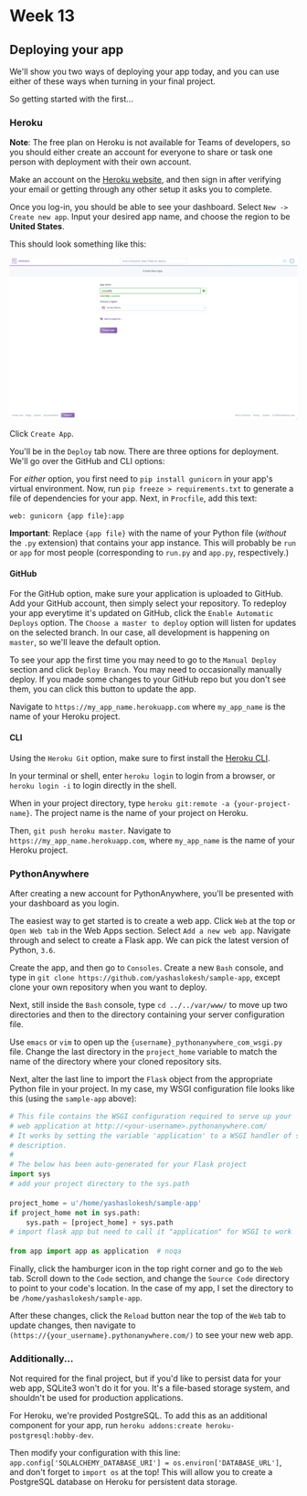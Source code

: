 # Week 13
## Deploying your app

We'll show you two ways of deploying your app today, and you can use either of these ways
when turning in your final project.

So getting started with the first...

### Heroku

**Note**: The free plan on Heroku is not available for Teams of developers, so you should
either create an account for everyone to share or task one person with deployment with their
own account.

Make an account on the [Heroku website](https://id.heroku.com/login), and then
sign in after verifying your email or getting through any other setup it asks you to complete.

Once you log-in, you should be able to see your dashboard. Select `New -> Create new app`.
Input your desired app name, and choose the region to be **United States**.

This should look something like this:

![Create App Page](./images/create_app.png)

Click `Create App`.

You'll be in the `Deploy` tab now.
There are three options for deployment. We'll go over the GitHub and CLI options:

For *either* option, you first need to `pip install gunicorn` in your app's virtual environment.
Now, run `pip freeze > requirements.txt` to generate a file of dependencies for your app.
Next, in `Procfile`, add this text:

```
web: gunicorn {app file}:app
```

**Important**: Replace `{app file}` with the name of your Python file (*without* the 
`.py` extension) that contains your app instance. This will probably be `run` or `app` for most
people (corresponding to `run.py` and `app.py`, respectively.)

#### GitHub

For the GitHub option, make sure your application is uploaded to GitHub. Add your GitHub account, 
then simply select your repository. To redeploy your app everytime it's updated on GitHub, 
click the `Enable Automatic Deploys` option. The `Choose a master to deploy` option will listen
for updates on the selected branch. In our case, all development is happening on `master`, 
so we'll leave the default option.

To see your app the first time you may need to go to the `Manual Deploy` section and 
click `Deploy Branch`. You may need to occasionally manually deploy. If you
made some changes to your GitHub repo but you don't see them, you can click this button
to update the app.

Navigate to `https://my_app_name.herokuapp.com` where `my_app_name` is the name of your Heroku project.

#### CLI 

Using the `Heroku Git` option, make sure to first install the 
[Heroku CLI](https://devcenter.heroku.com/articles/heroku-cli). 

In your terminal or shell, enter `heroku login` to login from a browser, or
`heroku login -i` to login directly in the shell. 

When in your project directory, type `heroku git:remote -a {your-project-name}`.
The project name is the name of your project on Heroku.

Then, `git push heroku master`. Navigate to `https://my_app_name.herokuapp.com`, where `my_app_name`
is the name of your Heroku project.

### PythonAnywhere

After creating a new account for PythonAnywhere, you'll be presented with your dashboard as 
you login.

The easiest way to get started is to create a web app. Click `Web` at the top or 
`Open Web tab` in the Web Apps section. Select `Add a new web app`. Navigate through and
select to create a Flask app. We can pick the latest version of Python, `3.6`.

Create the app, and then go to `Consoles`. Create a new `Bash` console, and 
type in `git clone https://github.com/yashaslokesh/sample-app`, except clone your own repository
when you want to deploy.

Next, still inside the `Bash` console, type `cd ../../var/www/` to move up two directories and
then to the directory containing your server configuration file. 

Use `emacs` or `vim` to open up the `{username}_pythonanywhere_com_wsgi.py` file.
Change the last directory in the `project_home` variable to match the name of the directory
where your cloned repository sits. 

Next, alter the last line to import the `Flask` object from the appropriate Python file
in your project. In my case, my WSGI configuration file looks like this (using the `sample-app`
above):

```python
# This file contains the WSGI configuration required to serve up your
# web application at http://<your-username>.pythonanywhere.com/
# It works by setting the variable 'application' to a WSGI handler of some
# description.
#
# The below has been auto-generated for your Flask project                 
import sys
# add your project directory to the sys.path

project_home = u'/home/yashaslokesh/sample-app'
if project_home not in sys.path:
    sys.path = [project_home] + sys.path
# import flask app but need to call it "application" for WSGI to work

from app import app as application  # noqa
```

Finally, click the hamburger icon in the top right corner and go to the `Web` tab.
Scroll down to the `Code` section, and change the `Source Code` directory to
point to your code's location. In the case of my app, I set the directory to be
`/home/yashaslokesh/sample-app`.

After these changes, click the `Reload` button near the top of the `Web` tab to
update changes, then navigate to `(https://{your_username}.pythonanywhere.com/)` to
see your new web app.

### Additionally...

Not required for the final project, but if you'd like to persist data for your web app, SQLite3
won't do it for you. It's a file-based storage system, and shouldn't be used
for production applications.

For Heroku, we're provided PostgreSQL. To add this as an additional component for
your app, run `heroku addons:create heroku-postgresql:hobby-dev`. 

Then modify your configuration with this line: `app.config['SQLALCHEMY_DATABASE_URI'] = os.environ['DATABASE_URL']`, and don't forget to `import os` at the top! This will allow you to
create a PostgreSQL database on Heroku for persistent data storage.